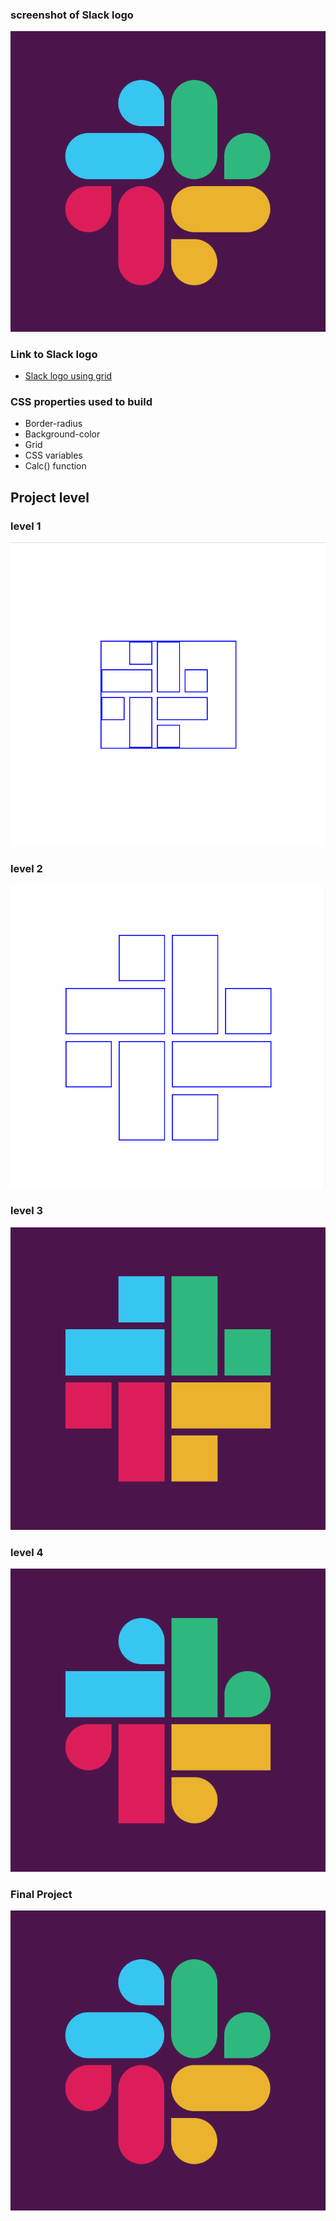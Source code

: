 ### screenshot of Slack logo

![React Logo](https://github.com/Pankaj-SinghR/CSS-Projects/blob/main/Slack-logo/screenshot_5.png)

### Link to Slack logo

- [Slack logo using grid](https://pankaj-singhr.github.io/CSS-Projects/Slack-logo/)

### CSS properties used to build

- Border-radius
- Background-color
- Grid
- CSS variables
- Calc() function

## Project level

### level 1

![Slack Logo](https://github.com/Pankaj-SinghR/CSS-Projects/blob/main/Slack-logo/screenshot_1.png)

### level 2

![Slack Logo](https://github.com/Pankaj-SinghR/CSS-Projects/blob/main/Slack-logo/screenshot_2.png)

### level 3

![Slack Logo](https://github.com/Pankaj-SinghR/CSS-Projects/blob/main/Slack-logo/screenshot_3.png)

### level 4

![Slack Logo](https://github.com/Pankaj-SinghR/CSS-Projects/blob/main/Slack-logo/screenshot_4.png)

### Final Project

![Slack Logo](https://github.com/Pankaj-SinghR/CSS-Projects/blob/main/Slack-logo/screenshot_5.png)
